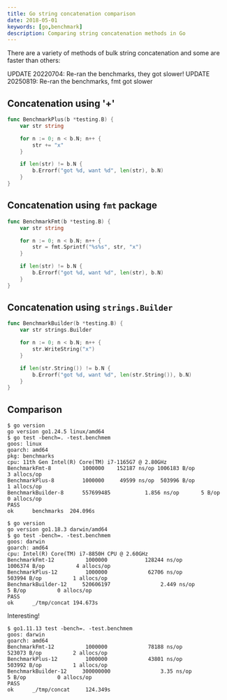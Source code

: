 ```yaml
---
title: Go string concatenation comparison
date: 2018-05-01
keywords: [go,benchmark]
description: Comparing string concatenation methods in Go
---
```


There are a variety of methods of bulk string concatenation and some are faster
than others:

UPDATE 20220704: Re-ran the benchmarks, they got slower!
UPDATE 20250819: Re-ran the benchmarks, fmt got slower

## Concatenation using '+'

```go
func BenchmarkPlus(b *testing.B) {
	var str string

	for n := 0; n < b.N; n++ {
		str += "x"
	}

	if len(str) != b.N {
		b.Errorf("got %d, want %d", len(str), b.N)
	}
}
```

## Concatenation using `fmt` package

```go
func BenchmarkFmt(b *testing.B) {
	var str string

	for n := 0; n < b.N; n++ {
		str = fmt.Sprintf("%s%s", str, "x")
	}

	if len(str) != b.N {
		b.Errorf("got %d, want %d", len(str), b.N)
	}
}
```

## Concatenation using `strings.Builder`

```go
func BenchmarkBuilder(b *testing.B) {
	var str strings.Builder

	for n := 0; n < b.N; n++ {
		str.WriteString("x")
	}

	if len(str.String()) != b.N {
		b.Errorf("got %d, want %d", len(str.String()), b.N)
	}
}
```

## Comparison

```shell
$ go version
go version go1.24.5 linux/amd64
$ go test -bench=. -test.benchmem
goos: linux
goarch: amd64
pkg: benchmarks
cpu: 11th Gen Intel(R) Core(TM) i7-1165G7 @ 2.80GHz
BenchmarkFmt-8       	1000000	   152187 ns/op	1006183 B/op	      3 allocs/op
BenchmarkPlus-8      	1000000	    49599 ns/op	 503996 B/op	      1 allocs/op
BenchmarkBuilder-8   	557699485	        1.856 ns/op	      5 B/op	      0 allocs/op
PASS
ok  	benchmarks	204.096s
```

```shell
$ go version
go version go1.18.3 darwin/amd64
$ go test -bench=. -test.benchmem
goos: darwin
goarch: amd64
cpu: Intel(R) Core(TM) i7-8850H CPU @ 2.60GHz
BenchmarkFmt-12          1000000            128244 ns/op         1006374 B/op          4 allocs/op
BenchmarkPlus-12         1000000             62706 ns/op          503994 B/op          1 allocs/op
BenchmarkBuilder-12     520606197                2.449 ns/op           5 B/op          0 allocs/op
PASS
ok      _/tmp/concat 194.673s
```

Interesting!

```shell
$ go1.11.13 test -bench=. -test.benchmem
goos: darwin
goarch: amd64
BenchmarkFmt-12          1000000             78188 ns/op          523073 B/op          2 allocs/op
BenchmarkPlus-12         1000000             43801 ns/op          503992 B/op          1 allocs/op
BenchmarkBuilder-12     300000000                3.35 ns/op            5 B/op          0 allocs/op
PASS
ok      _/tmp/concat     124.349s
```
